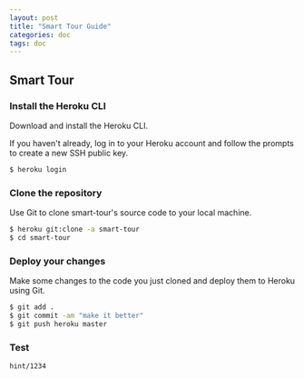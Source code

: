 ```yaml
---
layout: post
title: "Smart Tour Guide"
categories: doc
tags: doc
---
```


## Smart Tour 

### Install the Heroku CLI

Download and install the Heroku CLI.

If you haven't already, log in to your Heroku account and follow the prompts to create a new SSH public key.

```bash
$ heroku login
```

### Clone the repository

Use Git to clone smart-tour's source code to your local machine.

```bash
$ heroku git:clone -a smart-tour
$ cd smart-tour
```

### Deploy your changes

Make some changes to the code you just cloned and deploy them to Heroku using Git.

```bash
$ git add .
$ git commit -am "make it better"
$ git push heroku master
```

### Test

```
hint/1234
```